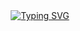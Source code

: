  <div align="center">
  <a href="https://git.io/typing-svg">
    <img src="https://readme-typing-svg.herokuapp.com?font=Fira+Code&weight=300&size=24&color=FF00FF&center=true&vCenter=false&width=500&height=40&lines=Hi,+welcome!+I'm+Beatriz+Manaia" alt="Typing SVG" />
  </a>
</div>
